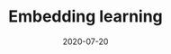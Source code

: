 ---
title: "Embedding learning"
collection: publications
permalink: /publication/2020-DSW-embed.md
date: 2020-07-20
venue: 'Journal of the American Statistical Association'
link: 'https://amstat.tandfonline.com/doi/full/10.1080/01621459.2020.1775614#.YFrXrENKiV4'
citation: 'Ben Dai, Xiaotong Shen and Junhui Wang. 2020. &quot; Embedding learning.&quot; <i>Journal of the American Statistical Association</i>: 1(13), 2020'
code: 'https://amstat.tandfonline.com/doi/suppl/10.1080/01621459.2020.1775614?scroll=top#.YFrX5ENKiV4'
github: 'https://github.com/statmlben/embedding-learning'
paperurl: 'https://www.researchgate.net/profile/Ben_Dai5/publication/346572305_slidespdf/data/5fc7cf8e92851c00f8454f5c/slides.pdf'
---